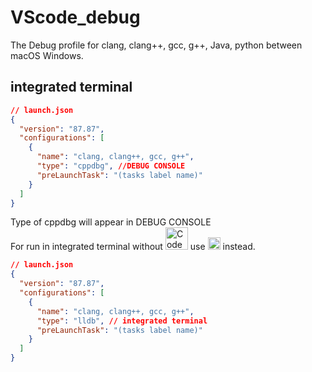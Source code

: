 # VScode_debug

The Debug profile for clang, clang++, gcc, g++, Java, python between macOS Windows.

## integrated terminal

```json
// launch.json
{
  "version": "87.87",
  "configurations": [
    {
      "name": "clang, clang++, gcc, g++",
      "type": "cppdbg", //DEBUG CONSOLE
      "preLaunchTask": "(tasks label name)"
    }
  ]
}
```

Type of cppdbg will appear in DEBUG CONSOLE<br>
For run in integrated terminal without <a href="https://github.com/formulahendry/vscode-code-runner"><img src="https://formulahendry.gallerycdn.vsassets.io/extensions/formulahendry/code-runner/0.11.5/1625846902825/Microsoft.VisualStudio.Services.Icons.Default" alt="Code Runner" width="36xp"/></a> use <a href="https://github.com/vadimcn/vscode-lldb"><img src="https://vadimcn.gallerycdn.vsassets.io/extensions/vadimcn/vscode-lldb/1.6.5/1624507502597/Microsoft.VisualStudio.Services.Icons.Default" alt="CodeLLDB" width="20xp"/></a> instead.

```json
// launch.json
{
  "version": "87.87",
  "configurations": [
    {
      "name": "clang, clang++, gcc, g++",
      "type": "lldb", // integrated terminal
      "preLaunchTask": "(tasks label name)"
    }
  ]
}
```
